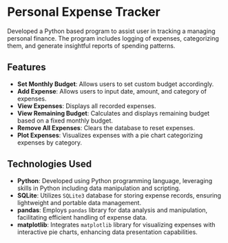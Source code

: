 # Personal Expense Tracker

Developed a Python based program to assist user in tracking a managing personal finance. The program includes logging of expenses, categorizing them, and generate insightful reports of spending patterns.

## Features

- **Set Monthly Budget**: Allows users to set custom budget accordingly.
- **Add Expense**: Allows users to input date, amount, and category of expenses.
- **View Expenses**: Displays all recorded expenses.
- **View Remaining Budget**: Calculates and displays remaining budget based on a fixed monthly budget.
- **Remove All Expenses**: Clears the database to reset expenses.
- **Plot Expenses**: Visualizes expenses with a pie chart categorizing expenses by category.

## Technologies Used

- **Python**: Developed using Python programming language, leveraging skills in Python including data manipulation and scripting.
- **SQLite**: Utilizes `SQLite3` database for storing expense records, ensuring lightweight and portable data management.
- **pandas**: Employs `pandas` library for data analysis and manipulation, facilitating efficient handling of expense data.
- **matplotlib**: Integrates `matplotlib` library for visualizing expenses with interactive pie charts, enhancing data presentation capabilities.
